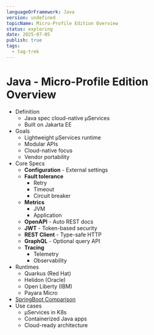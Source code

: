 ```yaml
---
languageOrFramework: Java
version: undefined
topicName: Micro-Profile Edition Overview
status: exploring
date: 2025-07-05
publish: true
tags:
  - tag-trek
---
```


# Java - Micro-Profile Edition Overview
- Definition
    - Java spec cloud-native μServices
    - Built on Jakarta EE
- Goals 
    - Lightweight μServices runtime
    - Modular APIs
    - Cloud-native focus
    - Vendor portability
- Core Specs
    - **Configuration** - External settings
    - **Fault tolerance**
        - Retry
        - Timeout
        - Circuit breaker
    - **Metrics**
        - JVM
        - Application
    - **OpenAPI** - Auto REST docs
    - **JWT** - Token-based security
    - **REST Client** - Type-safe HTTP
    - **GraphQL** - Optional query API
    - **Tracing**
        - Telemetry
        - Observability
- Runtimes
    - Quarkus (Red Hat)
    - Helidon (Oracle)
    - Open Liberty (IBM)
    - Payara Micro
- [SpringBoot Comparison](Java%20Micro-Profile%20Edition%20-%20SpringBoot%20Comparison.md)
- Use cases
    - μServices in K8s
    - Containerized Java apps
    - Cloud-ready architecture